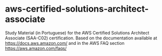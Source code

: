 # aws-certified-solutions-architect-associate

Study Material (in Portuguese) for the AWS Certified Solutions Architect Associate (SAA-C02) certification. Based on the documentation available at https://docs.aws.amazon.com/ and in the AWS FAQ section https://aws.amazon.com/faqs/
